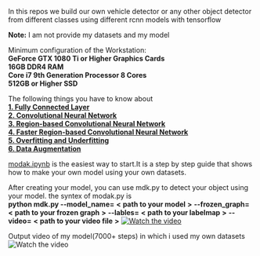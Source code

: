 In this repos we build our own vehicle detector or any other object detector from different classes using different rcnn models with tensorflow

**Note:** I am not provide my datasets and my model


Minimum configuration of the Workstation:<br />
    **GeForce GTX 1080 Ti or Higher Graphics Cards <br />
    16GB DDR4 RAM <br />
    Core i7 9th Generation Processor 8 Cores <br />
    512GB or Higher SSD** <br />

The following things you have to know about <br />
**[1. Fully Connected Layer](https://iq.opengenus.org/fully-connected-layer/)**<br />
**[2. Convolutional Neural Network](https://towardsdatascience.com/simple-introduction-to-convolutional-neural-networks-cdf8d3077bac)**<br />
**[3. Region-based Convolutional Neural Network](https://medium.com/coinmonks/review-r-cnn-object-detection-b476aba290d1)**<br />
**[4. Faster Region-based Convolutional Neural Network](https://medium.com/@smallfishbigsea/faster-r-cnn-explained-864d4fb7e3f8)**<br />
**[5. Overfitting and Underfitting](https://machinelearningmastery.com/overfitting-and-underfitting-with-machine-learning-algorithms/)**<br />
**[6. Data Augmentation](https://towardsdatascience.com/data-augmentation-experimentation-3e274504f04b)**<br />



[modak.ipynb](modak.ipynb) is the easiest way to start.It is a step by step guide that shows how to make your own model using your own datasets.


After creating your model, you can use mdk.py to detect your object using your model. the syntex of modak.py is <br />
**python mdk.py --model_name=** **<** **path to your model**  **>** **--frozen_graph=** **<** **path to your frozen graph** **>** **--lables=** **<** **path to your labelmap** **>** **--video=** **<** **path to your video file** **>**
[![Watch the video](https://asciinema.org/a/283927.png)](https://asciinema.org/a/283927)


Output video of my model(7000+ steps) in which i used my own datasets
![Watch the video]( https://youtu.be/ljXKc8A_sf4 )


